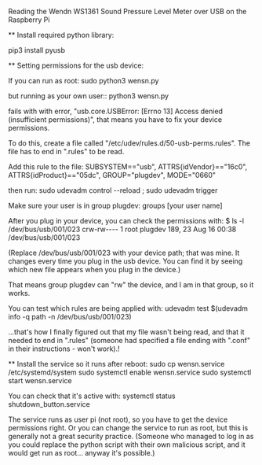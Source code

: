 
Reading the Wendn WS1361 Sound Pressure Level Meter over USB on the Raspberry Pi

** Install required python library:

pip3 install pyusb


** Setting permissions for the usb device:

If you can run as root:
 sudo python3 wensn.py

but running as your own user::
 python3 wensn.py

fails with with error, "usb.core.USBError: [Errno 13] Access denied (insufficient
permissions)", that means you have to fix your device permissions.

To do this, create a file called
"/etc/udev/rules.d/50-usb-perms.rules". The file has to end in
".rules" to be read.

Add this rule to the file:
SUBSYSTEM=="usb", ATTRS{idVendor}=="16c0", ATTRS{idProduct}=="05dc", GROUP="plugdev", MODE="0660"

then run:
sudo udevadm control --reload ; sudo udevadm trigger

Make sure your user is in group plugdev:
groups [your user name]

After you plug in your device, you can check the permissions with:
$ ls -l /dev/bus/usb/001/023
crw-rw---- 1 root plugdev 189, 23 Aug 16 00:38 /dev/bus/usb/001/023

(Replace /dev/bus/usb/001/023 with your device path; that was mine. It
changes every time you plug in the usb device. You can find it by
seeing which new file appears when you plug in the device.)

That means group plugdev can "rw" the device, and I am in that group, so it works.

You can test which rules are being applied with:
udevadm test $(udevadm info -q path -n /dev/bus/usb/001/023)

 ...that's how I finally figured out that my file wasn't being read,
and that it needed to end in ".rules" (someone had specified a file
ending with ".conf" in their instructions - won't work).!


** Install the service so it runs after reboot:
sudo cp wensn.service /etc/systemd/system
sudo systemctl enable wensn.service
sudo systemctl start wensn.service

You can check that it's active with:
systemctl status shutdown_button.service

The service runs as user pi (not root), so you have to get the device
permissions right. Or you can change the service to run as root, but
this is generally not a great security practice. (Someone who managed
to log in as you could replace the python script with their own
malicious script, and it would get run as root... anyway it's possible.)

